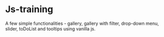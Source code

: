 # Js-training

A few simple functionalities - gallery, gallery with filter, drop-down menu, slider, toDoList and tooltips using vanilla js.
